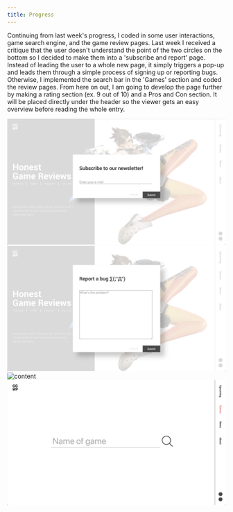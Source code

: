 ```yaml
---
title: Progress
---
```


Continuing from last week's progress, I coded in some user interactions, game search engine, and the game review pages. Last week I received a critique that the user doesn't understand the point of the two circles on the bottom so I decided to make them into a 'subscribe and report' page. Instead of leading the user to a whole new page, it simply triggers a pop-up and leads them through a simple process of signing up or reporting bugs. Otherwise, I implemented the search bar in the 'Games' section and coded the review pages. From here on out, I am going to develop the page further by making a rating section (ex. 9 out of 10) and a Pros and Con section. It will be placed directly under the header so the viewer gets an easy overview before reading the whole entry.

<img src="Images/Subscribe.png" alt="content" width="780px">
<img src="Images/Bug.png" alt="content" width="780px">
<img src="Images/Overwatch.png" alt="content" width="780px">
<img src="Images/Search.png" alt="content" width="780px">
